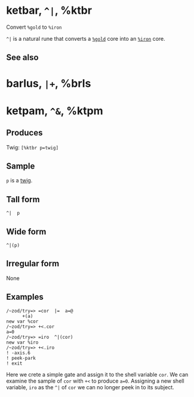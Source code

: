 ketbar, `^|`, %ktbr
============================

Convert `%gold` to `%iron`

`^|` is a natural rune that converts a [`%gold`]() core into an
[`%iron`]() core.

See also
--------

barlus, `|+`, %brls
============================

ketpam, `^&`, %ktpm
============================

Produces
--------

Twig: `[%ktbr p=twig]`

Sample
------

`p` is a [twig]().

Tall form
---------

    ^|  p

Wide form
---------

    ^|(p)

Irregular form
--------------

None

Examples
--------

    /~zod/try=> =cor  |=  a=@
          +(a)
    new var %cor
    /~zod/try=> +<.cor
    a=0
    /~zod/try=> =iro  ^|(cor)
    new var %iro
    /~zod/try=> +<.iro
    ! -axis.6
    ! peek-park
    ! exit

Here we crete a simple gate and assign it to the shell variable `cor`.
We can examine the sample of `cor` with `+<` to produce `a=0`. Assigning
a new shell variable, `iro` as the `^|` of `cor` we can no longer peek
in to its subject.
